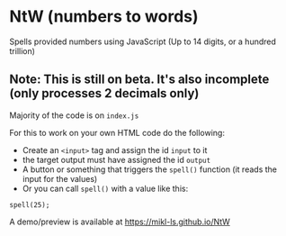 # NtW (numbers to words)
Spells provided numbers using JavaScript (Up to 14 digits, or a hundred trillion)

## Note: This is still on beta. It's also incomplete (only processes 2 decimals only)

Majority of the code is on `index.js`

For this to work on your own HTML code do the following:
- Create an `<input>` tag and assign the id `input` to it
- the target output must have assigned the id `output`
- A button or something that triggers the `spell()` function (it reads the input for the values)
- Or you can call `spell()` with a value like this:
```
spell(25);
```
 
A demo/preview is available at https://mikl-ls.github.io/NtW
